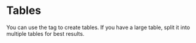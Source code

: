 # Tables

You can use the <table> tag to create tables. If you have a large table, split it into multiple tables for best results.